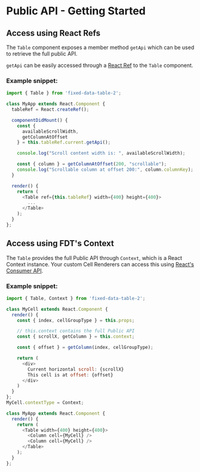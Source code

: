 Public API - Getting Started
==========================

## Access using React Refs

The `Table` component exposes a member method `getApi` which can be used to retrieve the full public API.

`getApi` can be easily accessed through a [React Ref](https://reactjs.org/docs/refs-and-the-dom.html#adding-a-ref-to-a-class-component) to the `Table` component.

### Example snippet:

```js
import { Table } from 'fixed-data-table-2';

class MyApp extends React.Component {
  tableRef = React.createRef();

  componentDidMount() {
    const {
      availableScrollWidth,
      getColumnAtOffset
    } = this.tableRef.current.getApi();

    console.log("Scroll content width is: ", availableScrollWidth);

    const { column } = getColumnAtOffset(200, "scrollable");
    console.log("Scrollable column at offset 200:", column.columnKey);
  }

  render() {
    return (
      <Table ref={this.tableRef} width={400} height={400}>
        ...
      </Table>
    );
  }
};
```

## Access using FDT's Context

The `Table` provides the full Public API through `Context`, which is a React Context instance. 
Your custom Cell Renderers can access this using [React's Consumer API](https://reactjs.org/docs/context.html#contextconsumer).

### Example snippet:

```js
import { Table, Context } from 'fixed-data-table-2';

class MyCell extends React.Component {
  render() {
    const { index, cellGroupType } = this.props;

    // this.context contains the full Public API
    const { scrollX, getColumn } = this.context;

    const { offset } = getColumn(index, cellGroupType);

    return (
      <div>
        Current horizontal scroll: {scrollX}
        This cell is at offset: {offset}
      </div>
    )
  }
};
MyCell.contextType = Context;

class MyApp extends React.Component {
  render() {
    return (
      <Table width={400} height={400}>
        <Column cell={MyCell} />
        <Column cell={MyCell} />
      </Table>
    );
  }
};
```
